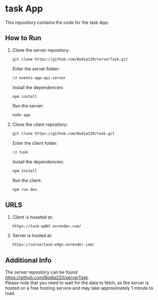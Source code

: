 # task App

This repository contains the code for the task App.

## How to Run

1. Clone the server repository:
    ```bash
    git clone https://github.com/Bodia220/serverTask.git
    ```
    Enter the server folder:
    ```bash
    cd events-app-api-server
    ```
    Install the dependencies:
    ```bash
    npm install
    ```
    Run the server:
    ```bash
    node app
    ```

2. Clone the client repository:
    ```bash
    git clone https://github.com/Bodia220/task.git
    ```
    Enter the client folder:
    ```bash
    cd task
    ```
    Install the dependencies:
    ```bash
    npm install
    ```
    Run the client:
    ```bash
    npm run dev
    ```

## URLS

1. Client is hoseted at: 
    ```bash
    https://task-qd0f.onrender.com/
    ```
2. Server is hosted at: 
    ```bash
    https://servertask-e9gn.onrender.com/
    ```

## Additional Info

The server repository can be found https://github.com/Bodia220/serverTask.  
Please note that you need to wait for the data to fetch, as the server is hosted on a free hosting service and may take approximately 1 minute to load.

